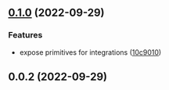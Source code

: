 

## [0.1.0](https://github.com/danielroe/fontaine/compare/0.0.2...0.1.0) (2022-09-29)


### Features

* expose primitives for integrations ([10c9010](https://github.com/danielroe/fontaine/commit/10c90108565fa9a6bdc19acd9e7a94790648f07e))

## 0.0.2 (2022-09-29)